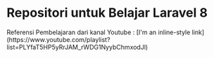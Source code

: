<h1>Repositori untuk Belajar Laravel 8</h1>
Referensi Pembelajaran dari kanal Youtube :
[I'm an inline-style link](https://www.youtube.com/playlist?list=PLYfaT5HP5yRrJAM_rWDG1NyybChmxodJl)
